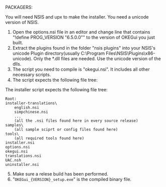 PACKAGERS:

You will need NSIS and upx to make the installer. You need a unicode version of NSIS.

1. Open the options.nsi file in an editor and change line that contains
   "!define PROG_VERSION "6.5.0.0"" to the version of OKEGui you just built.
2. Extract the plugins found in the folder "nsis plugins" into your
   NSIS's unicode Plugin directory(usually C:\Program Files\NSIS\Plugins\x86-unicode).
   Only the *.dll files are needed. Use the unicode version of the dlls.
3. The script you need to compile is "okegui.nsi". It includes all other necessary scripts.
4. The script expects the following file tree:

The installer script expects the following file tree:

```
Root:
installer-translations\
	english.nsi
	simpchinese.nsi
    ...
	(all the .nsi files found here in every source release)
samples\
    (all sample sciprt or config files found here)
tools\
    (all required tools found here)
installer.nsi
options.nsi
okegui.nsi
translations.nsi
UAC.nsh
uninstaller.nsi
```

5. Make sure a relese build has been performed.
6. "`OKEGui_{VERSION}_setup.exe`" is the compiled binary file.
